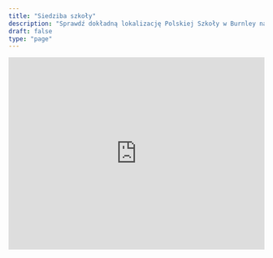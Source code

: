 ```yaml
---
title: "Siedziba szkoły"
description: "Sprawdź dokładną lokalizację Polskiej Szkoły w Burnley na mapie. Znajdź naszą siedzibę w Sir John Thursby Community College i zaplanuj łatwy dojazd."
draft: false
type: "page"
---
```


<div style="position: relative; padding-bottom: 75%; height: 0; overflow: hidden;">
  <iframe src="https://www.google.com/maps/embed?pb=!1m14!1m8!1m3!1d9424.850777942613!2d-2.2204163!3d53.8034989!3m2!1i1024!2i768!4f13.1!3m3!1m2!1s0x487b96cd4ca19379%3A0x3843b52c2b75e8ff!2sSir%20John%20Thursby%20Community%20College!5e0!3m2!1spl!2suk!4v1726247506278!5m2!1spl!2suk" style="position: absolute; top: 0; left: 0; width: 100%; height: 100%; border: 0;" frameborder="0" scrolling="no"></iframe>
</div>
